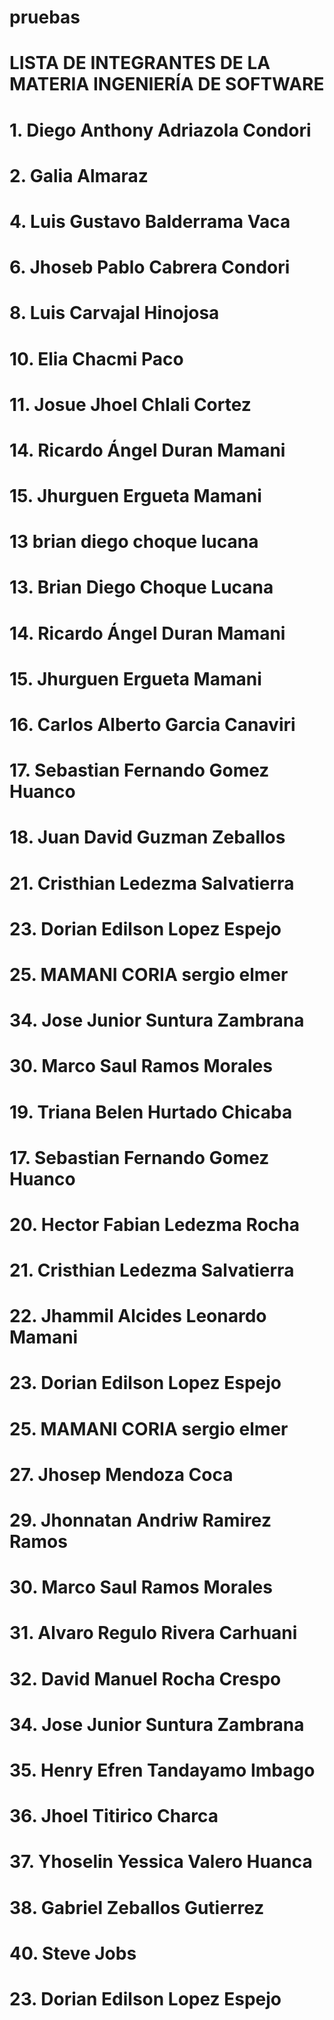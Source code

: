 # pruebas
# LISTA DE INTEGRANTES DE LA MATERIA INGENIERÍA DE SOFTWARE
# 1. Diego Anthony Adriazola Condori
# 2. Galia Almaraz
# 4. Luis Gustavo Balderrama Vaca
# 6. Jhoseb Pablo Cabrera Condori
# 8. Luis Carvajal Hinojosa
# 10. Elia Chacmi Paco
# 11. Josue Jhoel Chlali Cortez
# 14. Ricardo Ángel Duran Mamani
# 15. Jhurguen Ergueta Mamani
# 13 brian diego choque lucana
# 13.  Brian Diego Choque Lucana
# 14. Ricardo Ángel Duran Mamani
# 15. Jhurguen Ergueta Mamani
# 16. Carlos Alberto Garcia Canaviri
# 17. Sebastian Fernando Gomez Huanco
# 18. Juan David Guzman Zeballos
# 21. Cristhian Ledezma Salvatierra
# 23. Dorian Edilson Lopez Espejo
# 25. MAMANI CORIA sergio elmer 
# 34. Jose Junior Suntura Zambrana
# 30. Marco Saul Ramos Morales
# 19. Triana Belen Hurtado Chicaba
# 17. Sebastian Fernando Gomez Huanco
# 20. Hector Fabian Ledezma Rocha
# 21. Cristhian Ledezma Salvatierra
# 22. Jhammil Alcides Leonardo Mamani 
# 23. Dorian Edilson Lopez Espejo 
# 25. MAMANI CORIA sergio elmer 
# 27. Jhosep Mendoza Coca
# 29. Jhonnatan Andriw Ramirez Ramos
# 30. Marco Saul Ramos Morales
# 31. Alvaro Regulo Rivera Carhuani
# 32. David Manuel Rocha Crespo
# 34. Jose Junior Suntura Zambrana
# 35. Henry Efren Tandayamo Imbago
# 36. Jhoel Titirico Charca
# 37. Yhoselin Yessica Valero Huanca
# 38. Gabriel Zeballos Gutierrez
# 40. Steve Jobs


# 23. Dorian Edilson Lopez Espejo
